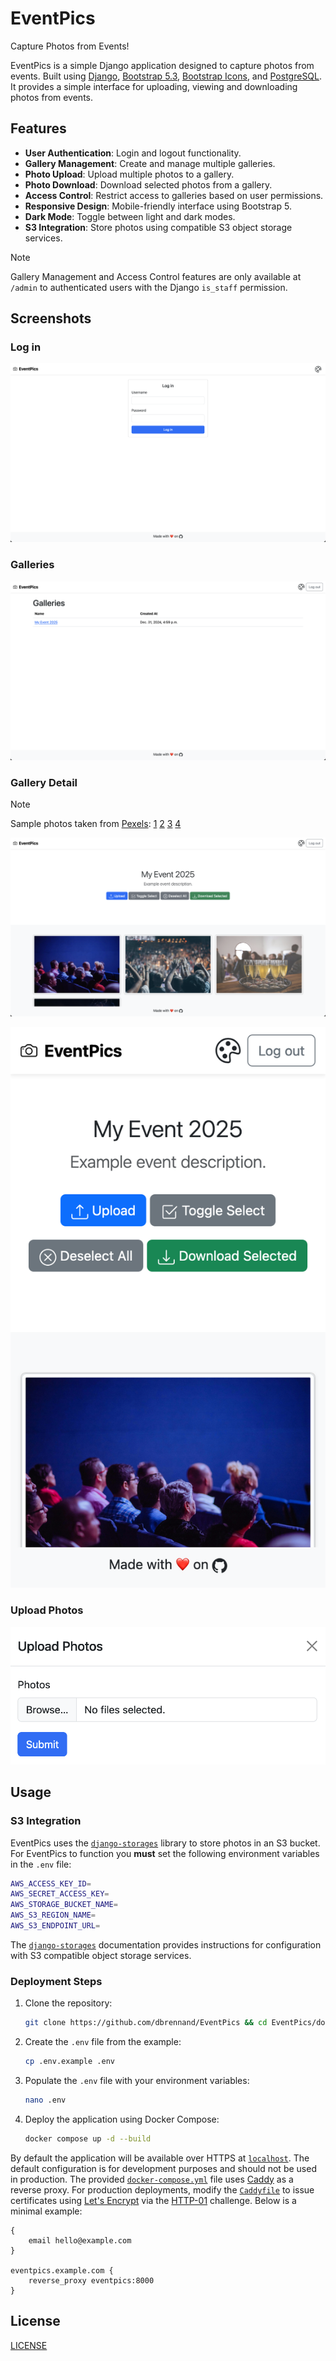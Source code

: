 # EventPics

Capture Photos from Events!

EventPics is a simple Django application designed to capture photos from events. Built using [Django](https://www.djangoproject.com/), [Bootstrap 5.3](https://getbootstrap.com/docs/5.3/getting-started/introduction/), [Bootstrap Icons](https://icons.getbootstrap.com/), and [PostgreSQL](https://www.postgresql.org/). It provides a simple interface for uploading, viewing and downloading photos from events.

## Features

- **User Authentication**: Login and logout functionality.
- **Gallery Management**: Create and manage multiple galleries.
- **Photo Upload**: Upload multiple photos to a gallery.
- **Photo Download**: Download selected photos from a gallery.
- **Access Control**: Restrict access to galleries based on user permissions.
- **Responsive Design**: Mobile-friendly interface using Bootstrap 5.
- **Dark Mode**: Toggle between light and dark modes.
- **S3 Integration**: Store photos using compatible S3 object storage services.

> [!NOTE]
> Gallery Management and Access Control features are only available at `/admin` to authenticated users with the Django `is_staff` permission.

## Screenshots

### Log in

![Log in](images/login.png)

### Galleries

![Galleries](images/galleries.png)

### Gallery Detail

> [!NOTE]
> Sample photos taken from [Pexels](https://www.pexels.com/search/Event/):
> [1](https://www.pexels.com/photo/people-sitting-on-gang-chairs-2774556/)
> [2](https://www.pexels.com/photo/group-of-people-raise-their-hands-on-stadium-976866/)
> [3](https://www.pexels.com/photo/clear-flute-glasses-on-black-tray-16408/)
> [4](https://www.pexels.com/photo/people-having-a-concert-1190297/)

![Gallery Detail](images/gallery_detail.png)

![Gallery Detail Mobile](images/gallery_detail_mobile.png)

### Upload Photos

![Upload Photos](images/upload.png)

## Usage

### S3 Integration

EventPics uses the [`django-storages`](https://django-storages.readthedocs.io/en/latest/) library to store photos in an S3 bucket. For EventPics to function you **must** set the following environment variables in the `.env` file:

```bash
AWS_ACCESS_KEY_ID=
AWS_SECRET_ACCESS_KEY=
AWS_STORAGE_BUCKET_NAME=
AWS_S3_REGION_NAME=
AWS_S3_ENDPOINT_URL=
```

The [`django-storages`](https://django-storages.readthedocs.io/en/latest/backends/s3_compatible/index.html) documentation provides instructions for configuration with S3 compatible object storage services.

### Deployment Steps

1. Clone the repository:

    ```bash
    git clone https://github.com/dbrennand/EventPics && cd EventPics/docker
    ```

2. Create the `.env` file from the example:

    ```bash
    cp .env.example .env
    ```

3. Populate the `.env` file with your environment variables:

    ```bash
    nano .env
    ```

4. Deploy the application using Docker Compose:

    ```bash
    docker compose up -d --build
    ```

By default the application will be available over HTTPS at [`localhost`](https://localhost). The default configuration is for development purposes and should not be used in production. The provided [`docker-compose.yml`](docker/docker-compose.yml) file uses [Caddy](https://caddyserver.com/) as a reverse proxy. For production deployments, modify the [`Caddyfile`](docker/conf/Caddyfile) to issue certificates using [Let's Encrypt](https://letsencrypt.org/) via the [HTTP-01](https://caddyserver.com/docs/automatic-https#http-challenge) challenge. Below is a minimal example:

```
{
    email hello@example.com
}

eventpics.example.com {
    reverse_proxy eventpics:8000
}
```

## License

[LICENSE](LICENSE)
